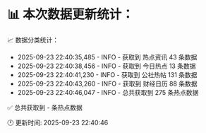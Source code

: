 📊 本次数据更新统计：
==========================

📈 数据分类统计：
- 2025-09-23 22:40:35,485 - INFO - 获取到 热点资讯 43 条数据
- 2025-09-23 22:40:38,456 - INFO - 获取到 今日热点 13 条数据
- 2025-09-23 22:40:41,230 - INFO - 获取到 公社热帖 131 条数据
- 2025-09-23 22:40:43,260 - INFO - 获取到 财经日历 88 条数据
- 2025-09-23 22:40:46,047 - INFO - 总共获取到 275 条热点数据

✅ 总共获取到 - 条热点数据

🕐 更新时间: 2025-09-23 22:40:46

